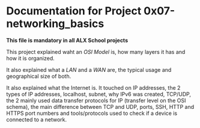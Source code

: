 # Documentation for Project 0x07-networking_basics



**This file is mandatory in all ALX School projects**


This project explained waht an *OSI Model* is, how many layers it has and how it is organized.

It also explained what a *LAN* and a *WAN* are, the typical usage and geographical size of both. 

It also explained what the Internet is. It touched on IP addresses, the 2 types of IP addresses, localhost, subnet, why IPv6 was created, TCP/UDP, the 2 mainly used data transfer protocols for IP (transfer level on the OSI schema), the main difference between TCP and UDP, ports, SSH, HTTP and HTTPS port numbers and tools/protocols used to check if a device is connected to a network.